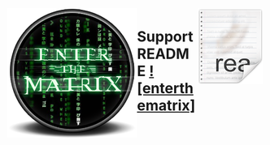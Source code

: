 <img src="readme.png" align="right" />
<img src="enter-the-matrix.png" align="left" />

# Support README [![enterthematrix]](https://github.com/enterthematrix)
